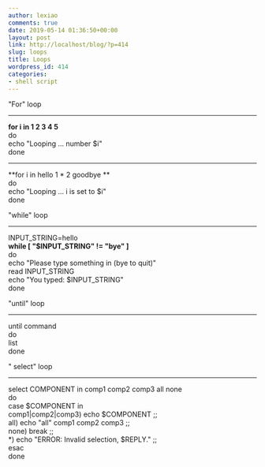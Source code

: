 ```yaml
---
author: lexiao
comments: true
date: 2019-05-14 01:36:50+00:00
layout: post
link: http://localhost/blog/?p=414
slug: loops
title: Loops
wordpress_id: 414
categories:
- shell script
---
```


"For" loop







* * *





**for i in 1 2 3 4 5**  
do  
echo "Looping ... number $i"  
done







------------------------------




  





**for i in hello 1 * 2 goodbye **  
do  
echo "Looping ... i is set to $i"  
done










  





"while" loop







* * *





INPUT_STRING=hello  
**while [ "$INPUT_STRING" != "bye" ]**  
do  
echo "Please type something in (bye to quit)"  
read INPUT_STRING  
echo "You typed: $INPUT_STRING"  
done










"until" loop







* * *





until command  
do  
list  
done




  





" select" loop







* * *





select COMPONENT in comp1 comp2 comp3 all none  
do  
case $COMPONENT in  
comp1|comp2|comp3) echo $COMPONENT ;;  
all) echo "all" comp1 comp2 comp3 ;;  
none) break ;;  
*) echo "ERROR: Invalid selection, $REPLY." ;;  
esac  
done


















